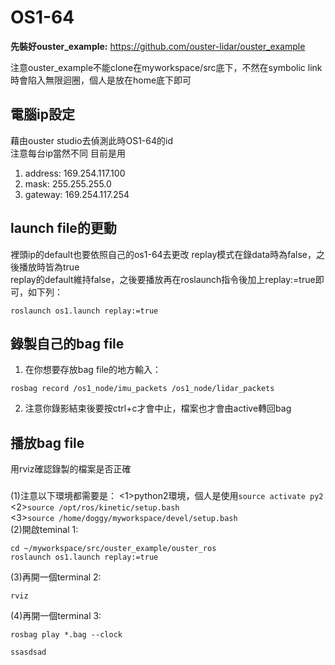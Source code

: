 # OS1-64

**先裝好ouster_example:**   https://github.com/ouster-lidar/ouster_example

注意ouster_example不能clone在myworkspace/src底下，不然在symbolic link時會陷入無限迴圈，個人是放在home底下即可

電腦ip設定
----------

藉由ouster studio去偵測此時OS1-64的id  
注意每台ip當然不同
目前是用
1. address: 169.254.117.100
2. mask: 255.255.255.0
3. gateway: 169.254.117.254
  
  
launch file的更動
----------

裡頭ip的default也要依照自己的os1-64去更改
replay模式在錄data時為false，之後播放時皆為true  
replay的default維持false，之後要播放再在roslaunch指令後加上replay:=true即可，如下列：

`roslaunch os1.launch replay:=true`
   

錄製自己的bag file 
----------

1. 在你想要存放bag file的地方輸入：
  
  `rosbag record /os1_node/imu_packets /os1_node/lidar_packets`  
  
2. 注意你錄影結束後要按ctrl+c才會中止，檔案也才會由active轉回bag
  
播放bag file 
----------
  用rviz確認錄製的檔案是否正確 
  ###
  (1)注意以下環境都需要是：
    <1>python2環境，個人是使用`source activate py2`  
    <2>`source /opt/ros/kinetic/setup.bash`  
    <3>`source /home/doggy/myworkspace/devel/setup.bash`  
  (2)開啟teminal 1:  
```
cd ~/myworkspace/src/ouster_example/ouster_ros
roslaunch os1.launch replay:=true
 ```
    
  (3)再開一個terminal 2:  
```
rviz
```
    
  (4)再開一個terminal 3:   
```  
rosbag play *.bag --clock
```   


```
ssasdsad
```
